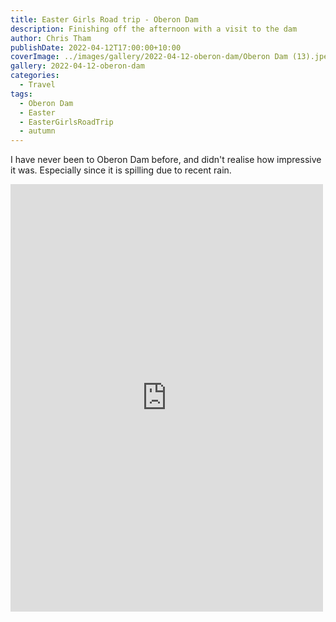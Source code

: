 ```yaml
---
title: Easter Girls Road trip - Oberon Dam
description: Finishing off the afternoon with a visit to the dam
author: Chris Tham
publishDate: 2022-04-12T17:00:00+10:00
coverImage: ../images/gallery/2022-04-12-oberon-dam/Oberon Dam (13).jpeg
gallery: 2022-04-12-oberon-dam
categories:
  - Travel
tags:
  - Oberon Dam
  - Easter
  - EasterGirlsRoadTrip
  - autumn
---
```


I have never been to Oberon Dam before, and didn't realise how impressive it was. Especially since it is spilling due to recent rain.

<iframe src="https://www.facebook.com/plugins/post.php?href=https%3A%2F%2Fwww.facebook.com%2Fchris1.tham%2Fposts%2Fpfbid022tKv7PyZBrkUqwiJGSypSjFw21jKFoAM2Thhkxwoo8VWND91w167eCakJBbPGuEXl&show_text=true&width=500" width="500" height="684" style="border:none;overflow:hidden" scrolling="no" frameborder="0" allowfullscreen="true" allow="autoplay; clipboard-write; encrypted-media; picture-in-picture; web-share"></iframe>
